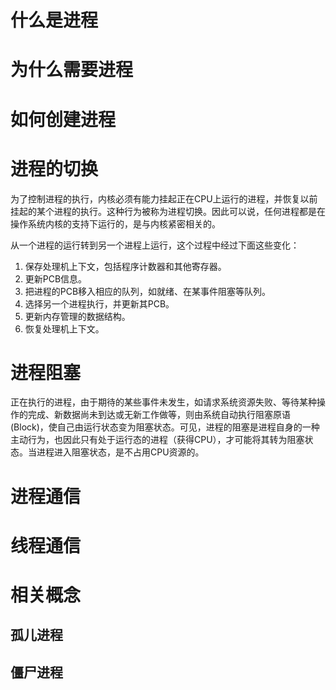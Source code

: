 # 什么是进程

# 为什么需要进程

# 如何创建进程

# 进程的切换
为了控制进程的执行，内核必须有能力挂起正在CPU上运行的进程，并恢复以前挂起的某个进程的执行。这种行为被称为进程切换。因此可以说，任何进程都是在操作系统内核的支持下运行的，是与内核紧密相关的。

从一个进程的运行转到另一个进程上运行，这个过程中经过下面这些变化：  
1. 保存处理机上下文，包括程序计数器和其他寄存器。  
2. 更新PCB信息。  
3. 把进程的PCB移入相应的队列，如就绪、在某事件阻塞等队列。  
4. 选择另一个进程执行，并更新其PCB。  
5. 更新内存管理的数据结构。  
6. 恢复处理机上下文。

# 进程阻塞
正在执行的进程，由于期待的某些事件未发生，如请求系统资源失败、等待某种操作的完成、新数据尚未到达或无新工作做等，则由系统自动执行阻塞原语(Block)，使自己由运行状态变为阻塞状态。可见，进程的阻塞是进程自身的一种主动行为，也因此只有处于运行态的进程（获得CPU），才可能将其转为阻塞状态。当进程进入阻塞状态，是不占用CPU资源的。

# 进程通信

# 线程通信

# 相关概念
## 孤儿进程
## 僵尸进程